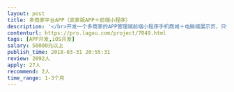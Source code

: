 ```yaml
---                
layout: post       
title: 多商家平台APP（卖家版APP＋前端小程序）           
description: '</br>开发一个多商家的APP管理端前端小程序手机商城＋电脑端展示页，只做一个ios版的管理端APP，不用做前端。类似洋码头扫货神器的模式，主要功能是从手机APP上传和管理产品，上传商品图片和短视频，还有一些促销功能：砍价、拼团、优惠惠、满减等～具体要求已有较详细文档～有意者可向我索取。</br>'     
contenturl: https://pro.lagou.com/project/7049.html      
tags: [APP开发,iOS开发]            
salary: 50000元以上          
publish_time: 2018-03-31 20:55:31         
review: 2092人                   
apply: 27人                   
recommend: 2人                   
time_range: 1-3个月              
---                 
```

